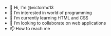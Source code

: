 - 👋 Hi, I’m @victormc13
- 👀 I’m interested in world of programming
- 🌱 I’m currently learning HTML and CSS
- 💞️ I’m looking to collaborate on web applications
- 📫 How to reach me 

<!---
victormc13/victormc13 is a ✨ special ✨ repository because its `README.md` (this file) appears on your GitHub profile.
You can click the Preview link to take a look at your changes.
--->
